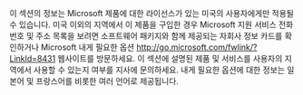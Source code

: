 <Token xmlns:xlink="http://www.w3.org/1999/xlink">이 섹션의 정보는 Microsoft 제품에 대한 라이선스가 있는 미국의 사용자에게만 적용될 수 있습니다. 미국 이외의 지역에서 이 제품을 구입한 경우 Microsoft 지원 서비스 전화 번호 및 주소 목록을 보려면 소프트웨어 패키지와 함께 제공되는 자회사 정보 카드를 확인하거나  <externalLink xmlns="http://ddue.schemas.microsoft.com/authoring/2003/5"><linkText>Microsoft 내게 필요한 옵션 </linkText><linkUri>http://go.microsoft.com/fwlink/?LinkId=8431</linkUri></externalLink>  웹사이트를 방문하세요. 이 섹션에 설명된 제품 및 서비스를 사용자의 지역에서 사용할 수 있는지 여부를 지사에 문의하세요. 내게 필요한 옵션에 대한 정보는 일본어 및 프랑스어를 비롯한 여러 언어로 제공됩니다.</Token>

<!--HONumber=May16_HO1-->


